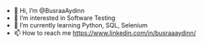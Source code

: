 - 👋 Hi, I’m @BusraaAydinn
- 👀 I’m interested in Software Testing
- 🌱 I’m currently learning Python, SQL, Selenium
- 📫 How to reach me https://www.linkedin.com/in/busraaaydinn/

<!---
BusraaAydinn/BusraaAydinn is a ✨ special ✨ repository because its `README.md` (this file) appears on your GitHub profile.
You can click the Preview link to take a look at your changes.
--->
